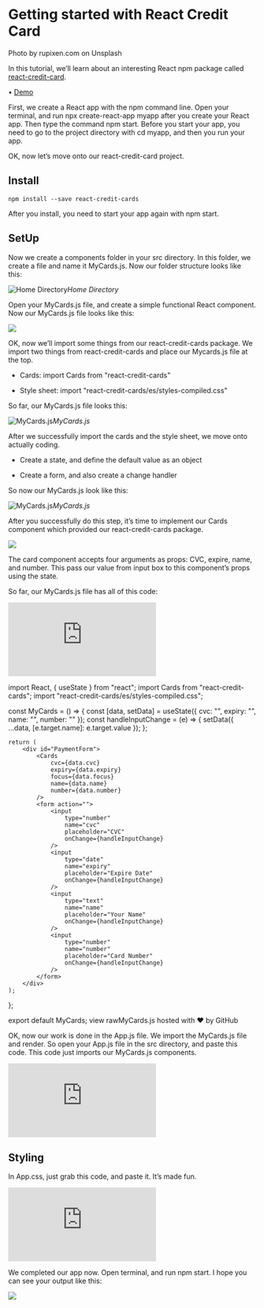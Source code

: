 
# Getting started with React Credit Card

Photo by rupixen.com on Unsplash

In this tutorial, we’ll learn about an interesting React npm package called [react-credit-card](https://github.com/Jobayerdev/react-credit-card).

• [Demo](https://econ47.netlify.com)

First, we create a React app with the npm command line. Open your terminal, and run npx create-react-app myapp after you create your React app. Then type the command npm start. Before you start your app, you need to go to the project directory with cd myapp, and then you run your app.

OK, now let’s move onto our react-credit-card project.

## Install

    npm install --save react-credit-cards

After you install, you need to start your app again with npm start.

## SetUp

Now we create a components folder in your src directory. In this folder, we create a file and name it MyCards.js. Now our folder structure looks like this:

![Home Directory](https://cdn-images-1.medium.com/max/2000/1*-pUwmKF1t94cfwS6epViFA.png)*Home Directory*

Open your MyCards.js file, and create a simple functional React component. Now our MyCards.js file looks like this:

![](https://cdn-images-1.medium.com/max/2000/1*i_T3m4O1iuWfJli1_1SudQ.png)

OK, now we’ll import some things from our react-credit-cards package. We import two things from react-credit-cards and place our Mycards.js file at the top.

* Cards: import Cards from "react-credit-cards"

* Style sheet: import "react-credit-cards/es/styles-compiled.css"

So far, our MyCards.js file looks this:

![MyCards.js](https://cdn-images-1.medium.com/max/2320/1*TmGUS1JtQvlOuhk9_j8Afg.png)*MyCards.js*

After we successfully import the cards and the style sheet, we move onto actually coding.

* Create a state, and define the default value as an object

* Create a form, and also create a change handler

So now our MyCards.js look like this:

![MyCards.js](https://cdn-images-1.medium.com/max/2316/1*0DwgPJm-HajjdQV3HDY4ng.png)*MyCards.js*

After you successfully do this step, it’s time to implement our Cards component which provided our react-credit-cards package.

![](https://cdn-images-1.medium.com/max/2000/1*t0P99v1VWbrZqWbe1mmHUw.png)

The card component accepts four arguments as props: CVC, expire, name, and number. This pass our value from input box to this component’s props using the state.

So far, our MyCards.js file has all of this code:

<iframe src="https://medium.com/media/b84dd4dc503ecab748351a032c6e82ba" frameborder=0></iframe>
    
import React, { useState } from "react";
import Cards from "react-credit-cards";
import "react-credit-cards/es/styles-compiled.css";

const MyCards = () => {
	const [data, setData] = useState({
		cvc: "",
		expiry: "",
		name: "",
		number: ""
	});
	const handleInputChange = (e) => {
		setData({
			...data,
			[e.target.name]: e.target.value
		});
	};

	return (
		<div id="PaymentForm">
			<Cards
				cvc={data.cvc}
				expiry={data.expiry}
				focus={data.focus}
				name={data.name}
				number={data.number}
			/>
			<form action="">
				<input
					type="number"
					name="cvc"
					placeholder="CVC"
					onChange={handleInputChange}
				/>
				<input
					type="date"
					name="expiry"
					placeholder="Expire Date"
					onChange={handleInputChange}
				/>
				<input
					type="text"
					name="name"
					placeholder="Your Name"
					onChange={handleInputChange}
				/>
				<input
					type="number"
					name="number"
					placeholder="Card Number"
					onChange={handleInputChange}
				/>
			</form>
		</div>
	);
};

export default MyCards;
view rawMyCards.js hosted with ❤ by GitHub

OK, now our work is done in the App.js file. We import the MyCards.js file and render. So open your App.js file in the src directory, and paste this code. This code just imports our MyCards.js components.

<iframe src="https://medium.com/media/39a5cc2c2230ce6abe15af6201f65790" frameborder=0></iframe>

## Styling

In App.css, just grab this code, and paste it. It’s made fun.

<iframe src="https://medium.com/media/820cb8309f33cb95e708c86fcf559fdd" frameborder=0></iframe>

We completed our app now. Open terminal, and run npm start. I hope you can see your output like this:

![](https://cdn-images-1.medium.com/max/2000/1*pXNHuGdjixnIEa0uk5mhtQ.png)
